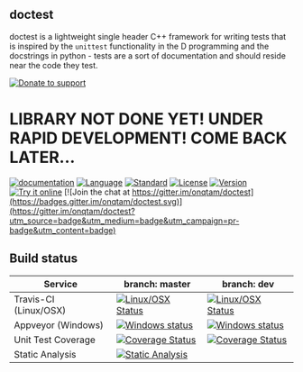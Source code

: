doctest
-------

doctest is a lightweight single header C++ framework for writing tests that is inspired by the ```unittest``` functionality in the D programming and the docstrings in python - tests are a sort of documentation and should reside near the code they test.

[![Donate to support](https://pledgie.com/campaigns/31280.png)](https://pledgie.com/campaigns/31280)

# LIBRARY NOT DONE YET! UNDER RAPID DEVELOPMENT! COME BACK LATER...

[![documentation](https://img.shields.io/badge/documentation-online-blue.svg)](doc/markdown/)
[![Language](https://img.shields.io/badge/language-C++-blue.svg)](https://isocpp.org/)
[![Standard](https://img.shields.io/badge/c%2B%2B-98-blue.svg)](https://en.wikipedia.org/wiki/C%2B%2B#Standardization)
[![License](https://img.shields.io/badge/license-MIT-blue.svg)](https://opensource.org/licenses/MIT)
[![Version](https://badge.fury.io/gh/onqtam%2Fdoctest.svg)](https://github.com/onqtam/doctest/releases)
[![Try it online](https://img.shields.io/badge/try%20it-online-orange.svg)](http://melpon.org/wandbox/permlink/oxgO6e6vONzlHlwr)
[![Join the chat at https://gitter.im/onqtam/doctest](https://badges.gitter.im/onqtam/doctest.svg)](https://gitter.im/onqtam/doctest?utm_source=badge&utm_medium=badge&utm_campaign=pr-badge&utm_content=badge)

Build status
------------

| Service               | branch: master | branch: dev |
|-----------------------|----------------|-------------|
| Travis-CI (Linux/OSX) | [![Linux/OSX Status](https://travis-ci.org/onqtam/doctest.svg?branch=master)](https://travis-ci.org/onqtam/doctest)| [![Linux/OSX Status](https://travis-ci.org/onqtam/doctest.svg?branch=dev)](https://travis-ci.org/onqtam/doctest)|
| Appveyor (Windows)    | [![Windows status](https://ci.appveyor.com/api/projects/status/j89qxtahyw1dp4gd/branch/master?svg=true)](https://ci.appveyor.com/project/onqtam/doctest/branch/master)| [![Windows status](https://ci.appveyor.com/api/projects/status/j89qxtahyw1dp4gd/branch/dev?svg=true)](https://ci.appveyor.com/project/onqtam/doctest/branch/dev)|
| Unit Test Coverage    | [![Coverage Status](https://coveralls.io/repos/github/onqtam/doctest/badge.svg?branch=master)](https://coveralls.io/github/onqtam/doctest?branch=master)|[![Coverage Status](https://coveralls.io/repos/github/onqtam/doctest/badge.svg?branch=dev)](https://coveralls.io/github/onqtam/doctest?branch=dev)|
| Static Analysis       | [![Static Analysis](https://scan.coverity.com/projects/7865/badge.svg)](https://scan.coverity.com/projects/onqtam-doctest)|   |
